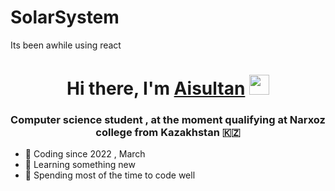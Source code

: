 # SolarSystem
Its been awhile using react



<h1 align="center">Hi there, I'm <a href="https://github.com/lenzwa" target="_blank">Aisultan</a> 
<img src="https://github.com/blackcater/blackcater/raw/main/images/Hi.gif" height="32"/></h1>
<h3 align="center">Computer science student , at the moment qualifying at Narxoz college from Kazakhstan 🇰🇿</h3>
<ul>
  <li>🫨 Coding since 2022 , March</li>
  <li>🤖 Learning something new</li>
  <li>🫡 Spending most of the time to code well</li>
</ul>
